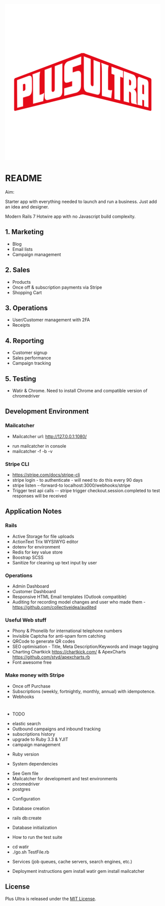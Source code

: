 ![Alt text](app/assets/images/plus_ultra.png?raw=true "Plus Ultra")

# README

Aim:

Starter app with everything needed to launch and run a business. Just add an idea and designer.

Modern Rails 7 Hotwire app with no Javascript build complexity.

## 1. Marketing

- Blog 
- Email lists
- Campaign management

## 2. Sales

- Products 
- Once off & subscription payments via Stripe
- Shopping Cart

## 3. Operations

- User/Customer management with 2FA
- Receipts

## 4. Reporting

- Customer signup 
- Sales performance 
- Campaign tracking

## 5. Testing 

- Watir & Chrome. Need to install Chrome and compatible version of chromedriver

## Development Environment

### Mailcatcher

* Mailcatcher url: http://127.0.0.1:1080/
 - run mailcatcher in console 
 - mailcatcher -f -b -v

### Stripe CLI
- https://stripe.com/docs/stripe-cli
- stripe login  - to authenticate - will need to do this every 90 days
- stripe listen --forward-to localhost:3000/webhooks/stripe
- Trigger test api calls 
-- stripe trigger checkout.session.completed to test responses will be received

## Application Notes

### Rails 
- Active Storage for file uploads
- ActionText Trix WYSIWYG editor
- dotenv for environment
- Redis for key value store
- Boostrap SCSS
- Sanitize for cleaning up text input by user

### Operations
- Admin Dashboard 
- Customer Dashboard
- Responsive HTML Email templates (Outlook compatible)
- Auditing for recording model changes and user who made them - https://github.com/collectiveidea/audited

### Useful Web stuff
- Phony & Phonelib for international telephone numbers
- Invisible Captcha for anti-spam form catching
- QRCode to generate QR codes
- SEO optimisation - Title, Meta Description/Keywords and image tagging
- Charting Chartkick https://chartkick.com/ & ApexCharts https://github.com/styd/apexcharts.rb
- Font awesome free

### Make money with Stripe
- Once off Purchase
- Subscriptions (weekly, fortnightly, monthly, annual) with idempotence.
- Webhooks

# 
* TODO 

- elastic search
- Outbound campaigns and inbound tracking
- subscriptions history
- upgrade to Ruby 3.3 & YJIT
- campaign management

* Ruby version

* System dependencies
- See Gem file 
- Mailcatcher for development and test environments 
- chromedriver 
- postgres

* Configuration

* Database creation
- rails db:create 

* Database initialization

* How to run the test suite
- cd watir 
- ./go.sh TestFile.rb

* Services (job queues, cache servers, search engines, etc.)

* Deployment instructions
gem install watir
gem install mailcatcher 

## License

Plus Ultra is released under the [MIT License](https://opensource.org/licenses/MIT).

